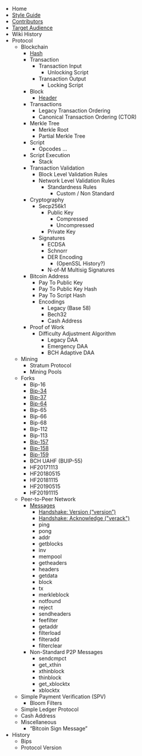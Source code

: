 -   Home
-   [Style Guide](style-guide)
-   [Contributors](contributors)
-   [Target Audience](target-audience)
-   Wiki History
-   Protocol
    -   Blockchain
	    -   [Hash](/protocol/blockchain/hash)
	    -   Transaction
		    -   Transaction Input
			    -   Unlocking Script
		    -   Transaction Output
			    -   Locking Script
	    -   Block
		    -   [Header](/protocol/blockchain/block/block-header)
	    -   Transactions
		    -   Legacy Transaction Ordering
		    -   Canonical Transaction Ordering (CTOR)
	    -   Merkle Tree
		    -   Merkle Root
		    -   Partial Merkle Tree
	    -   Script
		    -   Opcodes
			       ...
	    -   Script Execution
		    -   Stack
	    -   Transaction Validation
		    -   Block Level Validation Rules
		    -   Network Level Validation Rules
			    -   Standardness Rules
				    -   Custom / Non Standard
	    -   Cryptography
		    -   Secp256k1
			    -   Public Key
				    -   Compressed
				    -   Uncompressed
			    -   Private Key
		    -   Signatures
			    -   ECDSA
			    -   Schnorr
			    -   DER Encoding
				    -   (OpenSSL History?)
			    -   N-of-M Multisig Signatures
	    -   Bitcoin Address
		    -   Pay To Public Key
			-   Pay To Public Key Hash
		    -   Pay To Script Hash
		    -   Encodings
			    -   Legacy (Base 58)
			    -   Bech32
			    -   Cash Address
	    -   Proof of Work
		    -   Difficulty Adjustment Algorithm
			    -   Legacy DAA
			    -   Emergency DAA
			    -   BCH Adaptive DAA
	-   Mining
		-   Stratum Protocol
	    -   Mining Pools
	-   Forks
	    -   Bip-16
		-   [Bip-34](/protocol/forks/bip-0034)
		-   [Bip-37](/protocol/forks/bip-0037)
		-   [Bip-64](/protocol/forks/bip-0064)
		-   Bip-65
		-   Bip-66
		-   Bip-68
		-   Bip-112
		-   Bip-113
		-   [Bip-157](/protocol/forks/bip-0157)
		-   [Bip-158](/protocol/forks/bip-0158)
		-   [Bip-159](/protocol/forks/bip-0159)
		-   BCH UAHF (BUIP-55)
		-   HF20171113
		-   HF20180515
		-   HF20181115
		-   HF20190515
		-   HF20191115
	-   Peer-to-Peer Network
		-   [Messages](/protocol/network/messages)
			-   [Handshake: Version (“version”)](/protocol/network/messages/version)
			-   [Handshake: Acknowledge ("verack")](/protocol/network/messages/verack)
			-   ping
			-   pong
			-   addr
			-   getblocks
			-   inv
			-   mempool
			-   getheaders
			-   headers
			-   getdata
			-   block
			-   tx
			-   merkleblock
			-   notfound
			-   reject
			-   sendheaders
			-   feefilter
			-   getaddr
			-   filterload
			-   filteradd
			-   filterclear
		-   Non-Standard P2P Messages
			-   sendcmpct
			-   get_xthin
			-   xthinblock
			-   thinblock
			-   get_xblocktx
			-   xblocktx
    -   Simple Payment Verification (SPV)
	    -   Bloom Filters
    -   Simple Ledger Protocol
    -   Cash Address
    -   Miscellaneous
	    -   “Bitcoin Sign Message”
   -   History
	   - Bips
	   - Protocol Version